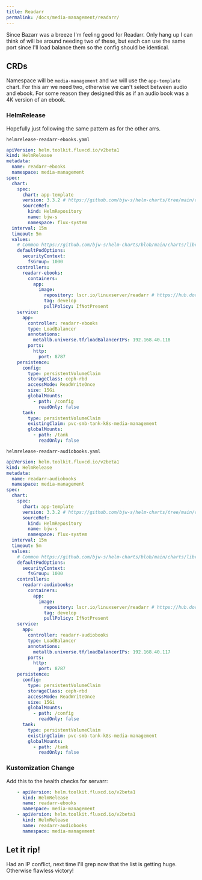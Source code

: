 ```yaml
---
title: Readarr
permalink: /docs/media-management/readarr/
---
```


Since Bazarr was a breeze I'm feeling good for Readarr. Only hang up I can think of will be around needing two of these, but each can use the same port since I'll load balance them so the config should be identical. 

## CRDs

Namespace will be `media-management` and we will use the `app-template` chart. For this arr we need two, otherwise we can't select between audio and ebook. For some reason they designed this as if an audio book was a 4K version of an ebook.

### HelmRelease

Hopefully just following the same pattern as for the other arrs.

`helmrelease-readarr-ebooks.yaml`
```yaml
apiVersion: helm.toolkit.fluxcd.io/v2beta1
kind: HelmRelease
metadata:
  name: readarr-ebooks
  namespace: media-management
spec:
  chart:
    spec:
      chart: app-template
      version: 3.3.2 # https://github.com/bjw-s/helm-charts/tree/main/charts/other/app-template
      sourceRef:
        kind: HelmRepository
        name: bjw-s
        namespace: flux-system
  interval: 15m
  timeout: 5m
  values:
    # Common https://github.com/bjw-s/helm-charts/blob/main/charts/library/common/values.yaml
    defaultPodOptions:
      securityContext:
        fsGroup: 1000
    controllers:
      readarr-ebooks:
        containers:
          app:
            image:
              repository: lscr.io/linuxserver/readarr # https://hub.docker.com/r/linuxserver/readarr
              tag: develop
              pullPolicy: IfNotPresent
    service:
      app:
        controller: readarr-ebooks
        type: LoadBalancer
        annotations:
          metallb.universe.tf/loadBalancerIPs: 192.168.40.118
        ports:
          http:
            port: 8787
    persistence:
      config:
        type: persistentVolumeClaim
        storageClass: ceph-rbd
        accessMode: ReadWriteOnce
        size: 15Gi
        globalMounts:
          - path: /config
            readOnly: false
      tank:
        type: persistentVolumeClaim
        existingClaim: pvc-smb-tank-k8s-media-management
        globalMounts:
          - path: /tank
            readOnly: false
```

`helmrelease-readarr-audiobooks.yaml`
```yaml
apiVersion: helm.toolkit.fluxcd.io/v2beta1
kind: HelmRelease
metadata:
  name: readarr-audiobooks
  namespace: media-management
spec:
  chart:
    spec:
      chart: app-template
      version: 3.3.2 # https://github.com/bjw-s/helm-charts/tree/main/charts/other/app-template
      sourceRef:
        kind: HelmRepository
        name: bjw-s
        namespace: flux-system
  interval: 15m
  timeout: 5m
  values:
    # Common https://github.com/bjw-s/helm-charts/blob/main/charts/library/common/values.yaml
    defaultPodOptions:
      securityContext:
        fsGroup: 1000
    controllers:
      readarr-audiobooks:
        containers:
          app:
            image:
              repository: lscr.io/linuxserver/readarr # https://hub.docker.com/r/linuxserver/readarr
              tag: develop
              pullPolicy: IfNotPresent
    service:
      app:
        controller: readarr-audiobooks
        type: LoadBalancer
        annotations:
          metallb.universe.tf/loadBalancerIPs: 192.168.40.117
        ports:
          http:
            port: 8787
    persistence:
      config:
        type: persistentVolumeClaim
        storageClass: ceph-rbd
        accessMode: ReadWriteOnce
        size: 15Gi
        globalMounts:
          - path: /config
            readOnly: false
      tank:
        type: persistentVolumeClaim
        existingClaim: pvc-smb-tank-k8s-media-management
        globalMounts:
          - path: /tank
            readOnly: false
```

### Kustomization Change

Add this to the health checks for servarr:

```yaml
    - apiVersion: helm.toolkit.fluxcd.io/v2beta1
      kind: HelmRelease
      name: readarr-ebooks
      namespace: media-management
    - apiVersion: helm.toolkit.fluxcd.io/v2beta1
      kind: HelmRelease
      name: readarr-audiobooks
      namespace: media-management
```

## Let it rip!

Had an IP conflict, next time I'll grep now that the list is getting huge. Otherwise flawless victory!